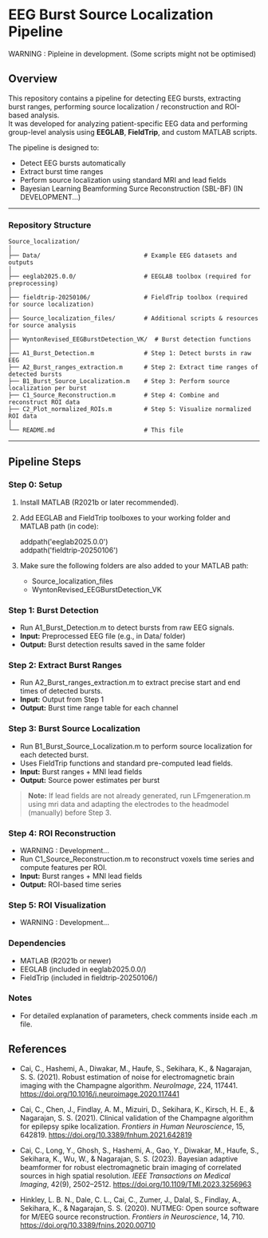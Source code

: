 # EEG Burst Source Localization Pipeline

WARNING : Pipleine in development. (Some scripts might not be optimised)
 
## Overview
This repository contains a pipeline for detecting EEG bursts, extracting burst ranges, performing source localization / reconstruction and ROI-based analysis.  
It was developed for analyzing patient-specific EEG data and performing group-level analysis using **EEGLAB**, **FieldTrip**, and custom MATLAB scripts.

The pipeline is designed to:
- Detect EEG bursts automatically
- Extract burst time ranges
- Perform source localization using standard MRI and lead fields
- Bayesian Learning Beamforming Surce Reconstruction (SBL-BF) (IN DEVELOPMENT...)

---

### Repository Structure

```
Source_localization/
│
├── Data/                             # Example EEG datasets and outputs
│
├── eeglab2025.0.0/                   # EEGLAB toolbox (required for preprocessing)
│
├── fieldtrip-20250106/               # FieldTrip toolbox (required for source localization)
│
├── Source_localization_files/        # Additional scripts & resources for source analysis
│
├── WyntonRevised_EEGBurstDetection_VK/  # Burst detection functions
│
├── A1_Burst_Detection.m              # Step 1: Detect bursts in raw EEG
├── A2_Burst_ranges_extraction.m      # Step 2: Extract time ranges of detected bursts
├── B1_Burst_Source_Localization.m    # Step 3: Perform source localization per burst
├── C1_Source_Reconstruction.m        # Step 4: Combine and reconstruct ROI data
├── C2_Plot_normalized_ROIs.m         # Step 5: Visualize normalized ROI data
│
└── README.md                         # This file
```

---

## Pipeline Steps

### Step 0: Setup
1. Install MATLAB (R2021b or later recommended).
2. Add EEGLAB and FieldTrip toolboxes to your working folder and MATLAB path (in code):

   addpath('eeglab2025.0.0')  
   addpath('fieldtrip-20250106')  

3. Make sure the following folders are also added to your MATLAB path:  
   - Source_localization_files  
   - WyntonRevised_EEGBurstDetection_VK  

### Step 1: Burst Detection
- Run A1_Burst_Detection.m to detect bursts from raw EEG signals.  
- **Input:** Preprocessed EEG file (e.g., in Data/ folder)  
- **Output:** Burst detection results saved in the same folder  

### Step 2: Extract Burst Ranges
- Run A2_Burst_ranges_extraction.m to extract precise start and end times of detected bursts.  
- **Input:** Output from Step 1  
- **Output:** Burst time range table for each channel  

### Step 3: Burst Source Localization
- Run B1_Burst_Source_Localization.m to perform source localization for each detected burst.  
- Uses FieldTrip functions and standard pre-computed lead fields.  
- **Input:** Burst ranges + MNI lead fields  
- **Output:** Source power estimates per burst  

> **Note:** If lead fields are not already generated, run LFmgeneration.m using mri data and adapting the electrodes to the headmodel (manually) before Step 3.

### Step 4: ROI Reconstruction
- WARNING : Development...
- Run C1_Source_Reconstruction.m to reconstruct voxels time series and compute features per ROI.  
- **Input:** Burst ranges + MNI lead fields    
- **Output:** ROI-based time series  

### Step 5: ROI Visualization
- WARNING : Development...

### Dependencies
- MATLAB (R2021b or newer)  
- EEGLAB (included in eeglab2025.0.0/)  
- FieldTrip (included in fieldtrip-20250106/)  

### Notes
- For detailed explanation of parameters, check comments inside each .m file.

## References

- Cai, C., Hashemi, A., Diwakar, M., Haufe, S., Sekihara, K., & Nagarajan, S. S. (2021). Robust estimation of noise for electromagnetic brain imaging with the Champagne algorithm. *NeuroImage*, 224, 117441. https://doi.org/10.1016/j.neuroimage.2020.117441

- Cai, C., Chen, J., Findlay, A. M., Mizuiri, D., Sekihara, K., Kirsch, H. E., & Nagarajan, S. S. (2021). Clinical validation of the Champagne algorithm for epilepsy spike localization. *Frontiers in Human Neuroscience*, 15, 642819. https://doi.org/10.3389/fnhum.2021.642819

- Cai, C., Long, Y., Ghosh, S., Hashemi, A., Gao, Y., Diwakar, M., Haufe, S., Sekihara, K., Wu, W., & Nagarajan, S. S. (2023). Bayesian adaptive beamformer for robust electromagnetic brain imaging of correlated sources in high spatial resolution. *IEEE Transactions on Medical Imaging*, 42(9), 2502–2512. https://doi.org/10.1109/TMI.2023.3256963

- Hinkley, L. B. N., Dale, C. L., Cai, C., Zumer, J., Dalal, S., Findlay, A., Sekihara, K., & Nagarajan, S. S. (2020). NUTMEG: Open source software for M/EEG source reconstruction. *Frontiers in Neuroscience*, 14, 710. https://doi.org/10.3389/fnins.2020.00710

